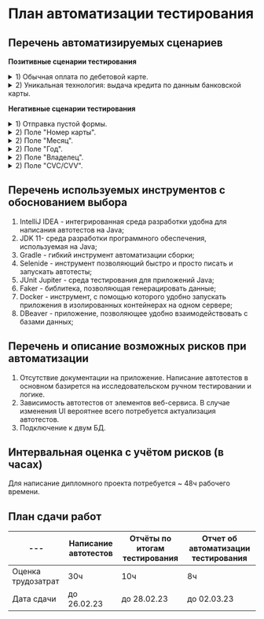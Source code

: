 # План автоматизации тестирования
## Перечень автоматизируемых сценариев
**Позитивные сценарии тестирования**
<details>
  <summary>1) Обычная оплата по дебетовой карте.</summary>
 
 **Шаги:**
1. Открыть веб-сервис ["Путешествие дня"](http://localhost:8080).
2. Нажать кнопку «Купить».
3. В открывшейся форме заполнить поля валидными данными.
4. Нажать кнопку «Продолжить».
  
  *Ожидаемый результат:*
 - На странице появляется всплывающее окно с сообщением о результате операции "Успешно! Операция одобрена банком";
 - В базу данных записывается информация о проведенных операциях (id транзакций, их статус, сумма и дата).</details>
<details>
  <summary>2) Уникальная технология: выдача кредита по данным банковской карты.</summary>
  
 **Шаги:**
1. Открыть веб-сервис ["Путешествие дня"](http://localhost:8080).
2. Нажать кнопку «Купить в кредит».
3. В открывшейся форме заполнить поля валидными данными.
4. Нажать кнопку «Продолжить».
  
  *Ожидаемый результат:*
 - На странице появляется всплывающее окно с сообщением о результате операции "Успешно! Операция одобрена банком";
 - В базу данных записывается информация о проведенных операциях (id транзакций, их статус, сумма и дата).</details>
  
**Негативные сценарии тестирования**
<details>
  <summary>1) Отправка пустой формы.</summary>
  
 1. Открыть веб-сервис ["Путешествие дня"](http://localhost:8080).
 2. Нажать кнопку «Купить».
 3. Нажать кнопку «Продолжить».

   *Ожидаемый результат:*
 - Под каждым полем выводится сообщение об ошибке;
 - данные не записываются в БД.</details>
<details>
  <summary>2) Поле "Номер карты".</summary>
  
 **2.1) Ввести невалидный номер карты**
 
   *Ожидаемый результат:*
   
- после отправления данных выводится сообщение "Ошибка! Банк отказал в проведении операции";
- данные об операции записываются в БД.

**2.2) Не заполнять поле**

   *Ожидаемый результат:*

- под полем "Номер карты" появляется сообщение "Неверный формат";
- данные не отправляются и не записываются в БД.

**2.3) Ввести номер неизвестной карты**
 
 *Ожидаемый результат:*

- после отправления данных выводится сообщение "Ошибка! Банк отказал в проведении операции";
- данные не отправляются и не записываются в БД.

**2.4) Ввести неполный номер карты**
  
  *Ожидаемый результат:*

- под полем "Номер карты" появляется сообщение "Неверный формат";
- данные не отправляются и не записываются в БД.</details>
<details>
<summary>2) Поле "Месяц".</summary>
  
 **2.1) Не заполнять поле**

   *Ожидаемый результат:*

- под полем "Месяц" появится сообщение "Неверный формат";
- данные не отправляются и не записываются в БД.
 
 **2.2) Ввести несуществующий месяц "00"**
 
   *Ожидаемый результат:*
   
- под полем "Месяц" появляется сообщение "Неверно указан срок действия карты";
- данные не отправляются и не записываются в БД.

**2.3) Ввести несуществующий месяц >12**

   *Ожидаемый результат:*

- под полем "Месяц" появляется сообщение "Неверно указан срок действия карты";
- данные не отправляются и не записываются в БД.

**2.4) Ввести значение одной цифрой**
  
  *Ожидаемый результат:*

- под полем "Месяц" появляется сообщение "Неверно указан срок действия карты";
- данные не отправляются и не записываются в БД.</details>
<details>
<summary>2) Поле "Год".</summary>
  
 **2.1) Не заполнять поле**

   *Ожидаемый результат:*

- под полем "Год" появится сообщение "Неверный формат";
- данные не отправляются и не записываются в БД.
 
 **2.2) Ввести прошлый год (текущий - 1)**
 
   *Ожидаемый результат:*
   
- под полем "Год" появляется сообщение "Истёк срок действия карты";
- данные не отправляются и не записываются в БД.

**2.3) Ввести год из будущего (текущий + 6)**

   *Ожидаемый результат:*

- под полем "Год" появляется сообщение "Неверно указан срок действия карты";
- данные не отправляются и не записываются в БД.

**2.4) Ввести значение одной цифрой**
  
  *Ожидаемый результат:*

- под полем "Год" появляется сообщение "Неверно указан срок действия карты";
- данные не отправляются и не записываются в БД.</details>
<details>
<summary>2) Поле "Владелец".</summary>
  
 **2.1) Не заполнять поле**

   *Ожидаемый результат:*

- под полем "Владелец" появится сообщение "Поле обязательно для заполнения";
- данные не отправляются и не записываются в БД.
 
 **2.2) Ввести символы**
 
   *Ожидаемый результат:*
   
- под полем "Владелец" появляется сообщение "Неверный формат";
- данные не отправляются и не записываются в БД.</details>
<details>
<summary>2) Поле "CVC/CVV".</summary>
  
 **2.1) Не заполнять поле**

   *Ожидаемый результат:*

- под полем "CVC/CVV" появится сообщение "Неверный формат";
- данные не отправляются и не записываются в БД.
 
 **2.2) Ввести двузначное число**
 
   *Ожидаемый результат:*
   
- под полем "CVC/CVV" появится сообщение "Неверный формат";
- данные не отправляются и не записываются в БД.</details>

## Перечень используемых инструментов с обоснованием выбора
1) IntelliJ IDEA - интегрированная среда разработки удобна для написания автотестов на Java;
2) JDK 11- среда разработки программного обеспечения, используемая на Java;
3) Gradle - гибкий инструмент автоматизации сборки;
4) Selenide - инструмент позволяющий быстро и просто писать и запускать автотесты;
5) JUnit Jupiter - среда тестирования для приложений Java;
6) Faker - библитека, позволяющая генерацировать данные;
7) Docker - инструмент, с помощью которого удобно запускать приложения в изолированных контейнерах на одном сервере;
8) DBeaver - приложение, позволяющее удобно взаимодействовать с базами данных;
## Перечень и описание возможных рисков при автоматизации
1) Отсутствие документации на приложение. Написание автотестов в основном базирется на исследовательском ручном тестировании и логике.
2) Зависимость автотестов от элементов веб-сервиса. В случае изменения UI вероятнее всего потребуется актуализация автотестов.
3) Подключение к двум БД.
## Интервальная оценка с учётом рисков (в часах)
Для написание дипломного проекта потребуется ~ 48ч рабочего времени.
## План сдачи работ

---   | Написание автотестов | Отчёты по итогам тестирования  | Отчет об автоматизации тестирования
--- | --- | --- | ---
Оценка трудозатрат | 30ч | 10ч | 8ч 
Дата сдачи | до 26.02.23 | до 28.02.23 | до 02.03.23
